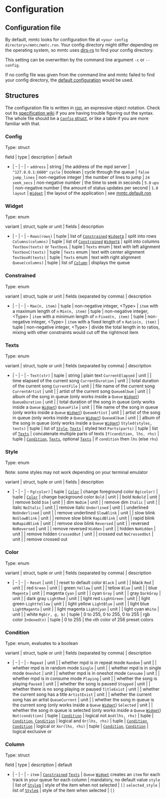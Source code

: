 # Configuration


## Configuration file

By default, mmtc looks for configuration file at `<your config directory>/mmtc/mmtc.ron`. 
Your config directory might differ depending on the operating system, so mmtc uses [dirs-rs](https://docs.rs/dirs/*/dirs/fn.config_dir.html) to find your config directory.

This setting can be overwritten by the command line argument `-c` or `--config`.

If no config file was given from the command line and mmtc failed to find your config directory, the [default configuration](https://github.com/figsoda/mmtc/blob/main/mmtc.default.ron) would be used.


## Structures

The configuration file is written in [ron](https://github.com/ron-rs/ron), an expressive object notation.
Check out its [specification wiki](https://github.com/ron-rs/ron/wiki/Specification) if you are having trouble figuring out the syntax.
The whole file should be a [`Config` struct](#Config), or like a table if you are more familiar with that.

### Config

Type: struct

field | type | description | default
- | - | - | -
`address` | string | the address of the mpd server | `"127.0.0.1:6600"`
`cycle` | boolean |  cycle through the queue | `false`
`jump_lines` | non-negative integer | the number of lines to jump | `24`
`seek_secs` | non-negative number | the time to seek in seconds | `5.0`
`ups` | non-negative number | the amount of status updates per second | `1.0`
`layout` | [`Widget`](#Widget) | the layout of the application | see [mmtc.default.ron](ttps://github.com/figsoda/mmtc/blob/main/mmtc.default.ron)

### Widget

Type: enum

variant | struct, tuple or unit | fields | description
- | - | - | -
`Rows(rows)` | tuple | list of [`Constrained`](#Constrained) [`Widget`s](#Widget) | split into rows
`Columns(columns)` | tuple | list of [`Constrained`](#Constrained) [`Widget`s](#Widget) | split into columns
`Textbox(texts)` or `TextboxL` | tuple | `Texts` enum | text with left alignment
`TextboxC(texts)` | tuple | `Texts` enum | text with center alignment
`TextboxR(texts)` | tuple | `Texts` enum | text with right alignment
`Queue(columns)` | tuple | list of [`Column`](#Column) | displays the queue

### Constrained

Type: enum

variant | struct, tuple or unit | fields (separated by comma) | description
- | - | - | -
`Max(n, item)` | tuple | non-negative integer, \<Type> | `item` with a maximum length of `n`
`Min(n, item)` | tuple | non-negative integer, \<Type> | `item` with a minimum length of `n`
`Fixed(n, item)` | tuple | non-negative integer, \<Type> | `item` with a fixed length of `n`
`Ratio(n, item)` | tuple | non-negative integer, \<Type> | divide the total length in to ratios, mixing with other constraints would cut off the rightmost item

### Texts

Type: enum

variant | struct, tuple or unit | fields (separated by comma) | description
- | - | - | -
`Text(str)` | tuple | string | plain text
`CurrentElapsed` | unit | | time elapsed of the current song
`CurrentDuration` | unit | | total duration of the current song
`CurrentFile` | unit | | file name of the current song
`CurrentArtist` | unit | | artist of the current song
`QueueAlbum` | unit | | album of the song in queue (only works inside a `Queue` [`Widget`](#Widget))
`QueueDuration` | unit | | total duration of the song in queue (only works inside a `Queue` [`Widget`](#Widget))
`QueueFile` | unit | | file name of the song in queue (only works inside a `Queue` [`Widget`](#Widget))
`QueueArtist` | unit | | artist of the song in queue (only works inside a `Queue` [`Widget`](#Widget))
`QueueAlbum` | unit | | album of the song in queue (only works inside a `Queue` [`Widget`](#Widget))
`Styled(styles, texts)` | tuple | list of [`Style`](#Style), [`Texts`](#Texts) | styled text
`Parts(parts)` | tuple | list of [`Texts`](#Texts) | concatenate multiple parts of texts
`If(condition, lhs, rhs)` | tuple | [`Condition`](#Condition), [`Texts`](#Texts), optional [`Texts`](#Texts) | if `condition` then `lhs` (else `rhs`)

### Style

Type: enum

Note: some styles may not work depending on your terminal emulator

variant | struct, tuple or unit | fields | description
- | - | - | -
`Fg(color)` | tuple | [`Color`](#Color) | change foreground color
`Bg(color)` | tuple | [`Color`](#Color) | change background color
`Bold` | unit | | bold
`NoBold` | unit | | remove bold
`Dim` | unit | | dim
`NoDim` | unit | | remove dim
`Italic` | unit | | italic
`NoItalic` | unit | | remove italic
`Underlined` | unit | | underlined
`NoUnderlined` | unit | | remove underlined
`SlowBlink` | unit | | slow blink
`NoSlowBlink` | unit | | remove slow blink
`RapidBlink` | unit | | rapid blink
`NoRapidBlink` | unit | | remvoe slow blink
`Reversed` | unit | | reversed
`NoReversed` | unit | | remove reversed
`Hidden` | unit | | hidden
`NoHidden` | unit | | remove hidden
`CrossedOut` | unit | | crossed out
`NoCrossedOut` | unit | | remove crossed out

### Color

Type: enum

variant | struct, tuple or unit | fields (separated by comma) | description
- | - | - | -
`Reset` | unit | | reset to default color
`Black` | unit | | black
`Red` | unit | | red
`Green` | unit | | green
`Yellow` | unit | | tellow
`Blue` | unit | | blue
`Magenta` | unit | | magenta
`Cyan` | unit | | cyan
`Gray` | unit | | gray
`DarkGray` | unit | | dark gray
`LightRed` | unit | | light red
`LightGreen` | unit | | light green
`LightYellow` | unit | | light yellow
`LightBlue` | unit | | light blue
`LightMagenta` | unit | | light magenta
`LightCyan` | unit | | light cyan
`White` | unit | | white
`Rgb(r, g, b)` | tuple | 0 to 255, 0 to 255, 0 to 255 | rgb color
`Indexed(n)` | tuple | 0 to 255 | the `n`th color of 256 preset colors

### Condition

Type: enum, evaluates to a boolean

variant | struct, tuple or unit | fields (separated by comma) | description
- | - | - | -
`Repeat` | unit | | whether mpd is in repeat mode
`Random` | unit | | whether mpd is in random mode
`Single` | unit | | whether mpd is in single mode
`Oneshot` | unit | | whether mpd is in oneshot mode
`Consume` | unit | | whether mpd is in consume mode
`Playing` | unit | | whether the song is playing
`Paused` | unit | | whether the song is paused
`Stopped` | unit | | whether there is no song playing or paused
`TitleExist` | unit | | whether the current song has a title
`ArtistExist` | unit | | whether the current song has an artist
`QueueCurrent` | unit | | whether the song in queue is the current song (only works inside a `Queue` [`Widget`](#Widget))
`Selected` | unit | | whether the song in queue is selected (only works inside a `Queue` [`Widget`](#Widget))
`Not(condition)` | tuple | [`Condition`](#Condition) | logical not
`And(lhs, rhs)` | tuple | [`Condition`](#Condition), [`Condition`](#Condition) | logical and
`Or(lhs, rhs)` | tuple | [`Condition`](#Condition), [`Condition`](#Condition) | logical or
`Xor(lhs, rhs)` | tuple | [`Condition`](#Condition), [`Condition`](#Condition) | logical exclusive or

### Column

Type: struct

field | type | description | default
- | - | - | -
`item` | [`Constrained`](#Constrained) [`Texts`](#Texts) | `Queue` [`Widget`](#Widget) creates an `item` for each track in your queue for each column | mandatory, no default value
`style` | list of [`Style`s](Style) | style of the item when not selected | `[]`
`selected_style` | list of [`Style`s](Style) | style of the item when selected | `[]`
